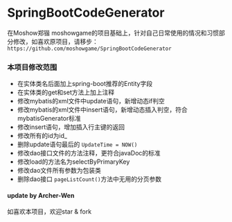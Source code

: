 # SpringBootCodeGenerator
在Moshow郑锴 moshowgame的项目基础上，针对自己日常使用的情况和习惯部分修改，如喜欢原项目，请移步：
``https://github.com/moshowgame/SpringBootCodeGenerator``
### 本项目修改范围
- 在实体类名后面加上spring-boot推荐的Entity字段
- 在实体类的get和set方法上加上注释
- 修改mybatis的xml文件中update语句，新增动态if判空
- 修改mybatis的xml文件中insert语句，新增动态插入判空，符合mybatisGenerator标准
- 修改insert语句，增加插入行主键的返回
- 修改所有的id为id_
- 删除update语句最后的 ``UpdateTime = NOW()``
- 修改dao接口文件的方法注释，更符合javaDoc的标准
- 修改load的方法名为selectByPrimaryKey
- 修改dao文件所有参数为包装类
- 删除dao接口 ``pageListCount()``方法中无用的分页参数

#### update by Archer-Wen
如喜欢本项目，欢迎star & fork